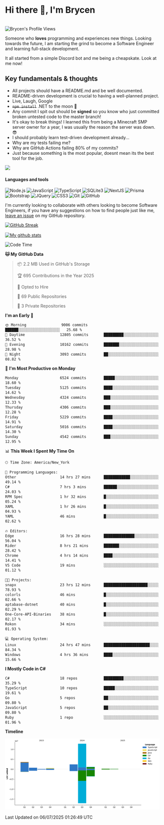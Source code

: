 # Hi there 👋, I'm Brycen

<br>
<img src="https://komarev.com/ghpvc/?username=BrycensRanch" alt="Brycen's Profile Views" />

Someone who **loves** programming and experiences new things. Looking towards the future, I am starting the grind to become a Software Engineer and learning full-stack development.

It all started from a simple Discord bot and me being a cheapskate. Look at me now!

## Key fundamentals & thoughts

- All projects should have a README.md and be well documented.
- README-driven development is crucial to having a well-planned project.
- Live, Laugh, Google
- ~~`npm install`~~ .NET to the moon 🚀
- Any commit I spit out should be **signed** so you know who just committed broken untested code to the master branch!
- It's okay to break things! I learned this from being a Minecraft SMP server owner for a year, I was usually the reason the server was down. 😎
- I should probably learn test-driven development already...
- Why are my tests failing me?
- Why are GitHub Actions failing 80% of my commits? 
- Just because something is the most popular, doesnt mean its the best tool for the job.

<img src="https://res.cloudinary.com/practicaldev/image/fetch/s--OoBLh7-Q--/c_limit%2Cf_auto%2Cfl_progressive%2Cq_auto%2Cw_880/https://cdn-images-1.medium.com/max/1614/1%2A8BlqJ8lNVZzuRjAg1mZ50w.png" height="400"/>

<h4>Languages and tools</h4>
<p>
  <img src="https://img.shields.io/badge/node.js%20-%2343853D.svg?&style=for-the-badge&logo=node.js&logoColor=white" alt="Node.js" />
  <img src="https://img.shields.io/badge/javascript%20-%23323330.svg?&style=for-the-badge&logo=javascript&logoColor=%23F7DF1E" alt="JavaScript" />
  <img src="https://img.shields.io/badge/typescript%20-%23323330.svg?&style=for-the-badge&logo=typescript&logoColor=#3467eb" alt="TypeScript" />
  <img src="https://img.shields.io/badge/sqlite3%20-%23323330.svg?&style=for-the-badge&logo=sqlite&logoColor=#3467eb" alt="SQLite3" />
  <img src="https://img.shields.io/badge/Next.JS%20-%23323330.svg?&style=for-the-badge&logo=next.js&logoColor=#3467eb" alt="NextJS" />
  <img src="https://img.shields.io/badge/Prisma%20-%23323330.svg?&style=for-the-badge&logo=prisma&logoColor=#3467eb" alt="Prisma" />
  <img src="https://img.shields.io/badge/bootstrap%20-%23323330.svg?&style=for-the-badge&logo=bootstrap" alt="Bootstrap" />
  <img src="https://img.shields.io/badge/jquery%20-%23323330.svg?&style=for-the-badge&logo=jquery" alt="JQuery" />
  <img src="https://img.shields.io/badge/css3%20-%23323330.svg?&style=for-the-badge&logo=css3" alt="CSS3" />
  <img src="https://img.shields.io/badge/git%20-%23323330.svg?&style=for-the-badge&logo=git" alt="Git" />
  <img src="https://img.shields.io/badge/github%20-%23323330.svg?&style=for-the-badge&logo=github" alt="GitHub" />
</p>

 I'm currently looking to collaborate with others looking to become Software Engineers, if you have any suggestions on how to find people just like me, [leave an issue](https://github.com/BrycensRanch/BrycensRanch/issues/new) on my GitHub repository.
 
 <p><a href="https://git.io/streak-stats"><img src=https://github-readme-streak-stats-eight.vercel.app?user=BrycensRanch&amp;theme=dark&amp;hide_border=true&fire=EB5454&amp;ring=0CEB19" alt="GitHub Streak"></a></p>

<a href="https://github.com/anuraghazra/github-readme-stats">
  <img align="center" src="https://github-readme-stats.anuraghazra1.vercel.app/api?username=BrycensRanch&show_icons=true&line_height=27&include_all_commits=true" alt="My github stats" />
</a>

<!--START_SECTION:waka-->
![Code Time](http://img.shields.io/badge/Code%20Time-2%2C336%20hrs%2043%20mins-blue)

**🐱 My GitHub Data** 

> 📦 2.2 MB Used in GitHub's Storage 
 > 
> 🏆 695 Contributions in the Year 2025
 > 
> 💼 Opted to Hire
 > 
> 📜 69 Public Repositories 
 > 
> 🔑 3 Private Repositories 
 > 
**I'm an Early 🐤** 

```text
🌞 Morning                9006 commits        ██████░░░░░░░░░░░░░░░░░░░   25.68 % 
🌆 Daytime                12805 commits       █████████░░░░░░░░░░░░░░░░   36.52 % 
🌃 Evening                10162 commits       ███████░░░░░░░░░░░░░░░░░░   28.98 % 
🌙 Night                  3093 commits        ██░░░░░░░░░░░░░░░░░░░░░░░   08.82 % 
```
📅 **I'm Most Productive on Monday** 

```text
Monday                   6524 commits        █████░░░░░░░░░░░░░░░░░░░░   18.60 % 
Tuesday                  5125 commits        ████░░░░░░░░░░░░░░░░░░░░░   14.62 % 
Wednesday                4324 commits        ███░░░░░░░░░░░░░░░░░░░░░░   12.33 % 
Thursday                 4306 commits        ███░░░░░░░░░░░░░░░░░░░░░░   12.28 % 
Friday                   5229 commits        ████░░░░░░░░░░░░░░░░░░░░░   14.91 % 
Saturday                 5016 commits        ████░░░░░░░░░░░░░░░░░░░░░   14.30 % 
Sunday                   4542 commits        ███░░░░░░░░░░░░░░░░░░░░░░   12.95 % 
```


📊 **This Week I Spent My Time On** 

```text
🕑︎ Time Zone: America/New_York

💬 Programming Languages: 
Other                    14 hrs 27 mins      ████████████░░░░░░░░░░░░░   49.14 % 
C#                       7 hrs 3 mins        ██████░░░░░░░░░░░░░░░░░░░   24.03 % 
RPM Spec                 1 hr 32 mins        █░░░░░░░░░░░░░░░░░░░░░░░░   05.24 % 
XAML                     1 hr 26 mins        █░░░░░░░░░░░░░░░░░░░░░░░░   04.93 % 
YAML                     46 mins             █░░░░░░░░░░░░░░░░░░░░░░░░   02.62 % 

🔥 Editors: 
Edge                     16 hrs 28 mins      ██████████████░░░░░░░░░░░   56.04 % 
Rider                    8 hrs 21 mins       ███████░░░░░░░░░░░░░░░░░░   28.42 % 
Chrome                   4 hrs 14 mins       ████░░░░░░░░░░░░░░░░░░░░░   14.41 % 
VS Code                  19 mins             ░░░░░░░░░░░░░░░░░░░░░░░░░   01.12 % 

🐱‍💻 Projects: 
snapx                    23 hrs 12 mins      ████████████████████░░░░░   78.93 % 
colorls                  46 mins             █░░░░░░░░░░░░░░░░░░░░░░░░   02.66 % 
aptabase-dotnet          40 mins             █░░░░░░░░░░░░░░░░░░░░░░░░   02.29 % 
One-Core-API-Binaries    38 mins             █░░░░░░░░░░░░░░░░░░░░░░░░   02.17 % 
Rokon                    34 mins             ░░░░░░░░░░░░░░░░░░░░░░░░░   01.93 % 

💻 Operating System: 
Linux                    24 hrs 47 mins      █████████████████████░░░░   84.34 % 
Windows                  4 hrs 36 mins       ████░░░░░░░░░░░░░░░░░░░░░   15.66 % 
```

**I Mostly Code in C#** 

```text
C#                       18 repos            █████████░░░░░░░░░░░░░░░░   35.29 % 
TypeScript               10 repos            █████░░░░░░░░░░░░░░░░░░░░   19.61 % 
Go                       5 repos             ██░░░░░░░░░░░░░░░░░░░░░░░   09.80 % 
JavaScript               5 repos             ██░░░░░░░░░░░░░░░░░░░░░░░   09.80 % 
Ruby                     1 repo              ░░░░░░░░░░░░░░░░░░░░░░░░░   01.96 % 
```



**Timeline**

![Lines of Code chart](https://raw.githubusercontent.com/BrycensRanch/BrycensRanch/main/assets/bar_graph.png)


 Last Updated on 06/07/2025 01:26:49 UTC
<!--END_SECTION:waka-->

<!--
**BrycensRanch/BrycensRanch** is a ✨ _special_ ✨ repository because its `README.md` (this file) appears on your GitHub profile.

Here are some ideas to get you started:

- 🔭 I’m currently working on ...
- 🌱 I’m currently learning ...
- 👯 I’m looking to collaborate on ...
- 🤔 I’m looking for help with ...
- 💬 Ask me about ...
- 📫 How to reach me: ...
- 😄 Pronouns: ...
- ⚡ Fun fact: ...
-->
